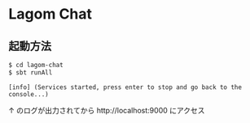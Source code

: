 # Lagom Chat

## 起動方法

```bash
$ cd lagom-chat
$ sbt runAll
```

```
[info] (Services started, press enter to stop and go back to the console...)
```
↑ のログが出力されてから http://localhost:9000 にアクセス